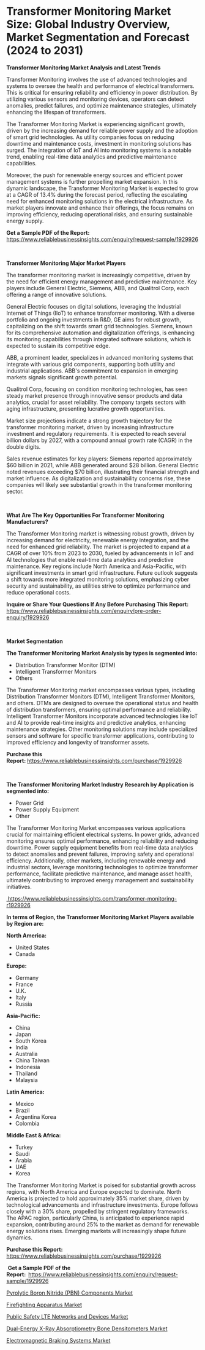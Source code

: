 <p><h1>Transformer Monitoring Market Size: Global Industry Overview, Market Segmentation and Forecast (2024 to 2031)</h1></p><p><strong>Transformer Monitoring Market Analysis and Latest Trends</strong></p>
<p><p>Transformer Monitoring involves the use of advanced technologies and systems to oversee the health and performance of electrical transformers. This is critical for ensuring reliability and efficiency in power distribution. By utilizing various sensors and monitoring devices, operators can detect anomalies, predict failures, and optimize maintenance strategies, ultimately enhancing the lifespan of transformers.</p><p>The Transformer Monitoring Market is experiencing significant growth, driven by the increasing demand for reliable power supply and the adoption of smart grid technologies. As utility companies focus on reducing downtime and maintenance costs, investment in monitoring solutions has surged. The integration of IoT and AI into monitoring systems is a notable trend, enabling real-time data analytics and predictive maintenance capabilities.</p><p>Moreover, the push for renewable energy sources and efficient power management systems is further propelling market expansion. In this dynamic landscape, the Transformer Monitoring Market is expected to grow at a CAGR of 13.4% during the forecast period, reflecting the escalating need for enhanced monitoring solutions in the electrical infrastructure. As market players innovate and enhance their offerings, the focus remains on improving efficiency, reducing operational risks, and ensuring sustainable energy supply.</p></p>
<p><strong>Get a Sample PDF of the Report:&nbsp;</strong> <a href="https://www.reliablebusinessinsights.com/enquiry/request-sample/1929926?utm_campaign=84&utm_medium=2&utm_source=Github&utm_content=ia&utm_term=25102024&utm_id=transformer-monitoring">https://www.reliablebusinessinsights.com/enquiry/request-sample/1929926</a></p>
<p>&nbsp;</p>
<p><strong>Transformer Monitoring Major Market Players</strong></p>
<p><p>The transformer monitoring market is increasingly competitive, driven by the need for efficient energy management and predictive maintenance. Key players include General Electric, Siemens, ABB, and Qualitrol Corp, each offering a range of innovative solutions.</p><p>General Electric focuses on digital solutions, leveraging the Industrial Internet of Things (IIoT) to enhance transformer monitoring. With a diverse portfolio and ongoing investments in R&D, GE aims for robust growth, capitalizing on the shift towards smart grid technologies. Siemens, known for its comprehensive automation and digitalization offerings, is enhancing its monitoring capabilities through integrated software solutions, which is expected to sustain its competitive edge.</p><p>ABB, a prominent leader, specializes in advanced monitoring systems that integrate with various grid components, supporting both utility and industrial applications. ABB's commitment to expansion in emerging markets signals significant growth potential.</p><p>Qualitrol Corp, focusing on condition monitoring technologies, has seen steady market presence through innovative sensor products and data analytics, crucial for asset reliability. The company targets sectors with aging infrastructure, presenting lucrative growth opportunities.</p><p>Market size projections indicate a strong growth trajectory for the transformer monitoring market, driven by increasing infrastructure investment and regulatory requirements. It is expected to reach several billion dollars by 2027, with a compound annual growth rate (CAGR) in the double digits.</p><p>Sales revenue estimates for key players: Siemens reported approximately $60 billion in 2021, while ABB generated around $28 billion. General Electric noted revenues exceeding $70 billion, illustrating their financial strength and market influence. As digitalization and sustainability concerns rise, these companies will likely see substantial growth in the transformer monitoring sector.</p></p>
<p>&nbsp;</p>
<p><strong>What Are The Key Opportunities For Transformer Monitoring Manufacturers?</strong></p>
<p><p>The Transformer Monitoring market is witnessing robust growth, driven by increasing demand for electricity, renewable energy integration, and the need for enhanced grid reliability. The market is projected to expand at a CAGR of over 10% from 2023 to 2030, fueled by advancements in IoT and AI technologies that enable real-time data analytics and predictive maintenance. Key regions include North America and Asia-Pacific, with significant investments in smart grid infrastructure. Future outlook suggests a shift towards more integrated monitoring solutions, emphasizing cyber security and sustainability, as utilities strive to optimize performance and reduce operational costs.</p></p>
<p><strong>Inquire or Share Your Questions If Any Before Purchasing This Report:</strong> <a href="https://www.reliablebusinessinsights.com/enquiry/pre-order-enquiry/1929926?utm_campaign=84&utm_medium=2&utm_source=Github&utm_content=ia&utm_term=25102024&utm_id=transformer-monitoring">https://www.reliablebusinessinsights.com/enquiry/pre-order-enquiry/1929926</a></p>
<p>&nbsp;</p>
<p><strong>Market Segmentation</strong></p>
<p><strong>The Transformer Monitoring Market Analysis by types is segmented into:</strong></p>
<p><ul><li>Distribution Transformer Monitor (DTM)</li><li>Intelligent Transformer Monitors</li><li>Others</li></ul></p>
<p><p>The Transformer Monitoring market encompasses various types, including Distribution Transformer Monitors (DTM), Intelligent Transformer Monitors, and others. DTMs are designed to oversee the operational status and health of distribution transformers, ensuring optimal performance and reliability. Intelligent Transformer Monitors incorporate advanced technologies like IoT and AI to provide real-time insights and predictive analytics, enhancing maintenance strategies. Other monitoring solutions may include specialized sensors and software for specific transformer applications, contributing to improved efficiency and longevity of transformer assets.</p></p>
<p><strong>Purchase this Report:&nbsp;</strong><a href="https://www.reliablebusinessinsights.com/purchase/1929926?utm_campaign=84&utm_medium=2&utm_source=Github&utm_content=ia&utm_term=25102024&utm_id=transformer-monitoring">https://www.reliablebusinessinsights.com/purchase/1929926</a></p>
<p>&nbsp;</p>
<p><strong>The Transformer Monitoring Market Industry Research by Application is segmented into:</strong></p>
<p><ul><li>Power Grid</li><li>Power Supply Equipment</li><li>Other</li></ul></p>
<p><p>The Transformer Monitoring Market encompasses various applications crucial for maintaining efficient electrical systems. In power grids, advanced monitoring ensures optimal performance, enhancing reliability and reducing downtime. Power supply equipment benefits from real-time data analytics to detect anomalies and prevent failures, improving safety and operational efficiency. Additionally, other markets, including renewable energy and industrial sectors, leverage monitoring technologies to optimize transformer performance, facilitate predictive maintenance, and manage asset health, ultimately contributing to improved energy management and sustainability initiatives.</p></p>
<p><a href="https://www.reliablebusinessinsights.com/transformer-monitoring-r1929926?utm_campaign=84&utm_medium=2&utm_source=Github&utm_content=ia&utm_term=25102024&utm_id=transformer-monitoring">&nbsp;https://www.reliablebusinessinsights.com/transformer-monitoring-r1929926</a></p>
<p><strong>In terms of Region, the Transformer Monitoring Market Players available by Region are:</strong></p>
<p>
    <p> <strong> North America: </strong>
        <ul>
            <li>United States</li>
            <li>Canada</li>
        </ul>
        </p> 
    <p> <strong> Europe: </strong>
        <ul>
            <li>Germany</li>
            <li>France</li>
            <li>U.K.</li>
            <li>Italy</li>
            <li>Russia</li>
        </ul>
        </p> 
    <p> <strong> Asia-Pacific: </strong>
        <ul>
            <li>China</li>
            <li>Japan</li>
            <li>South Korea</li>
            <li>India</li>
            <li>Australia</li>
            <li>China Taiwan</li>
            <li>Indonesia</li>
            <li>Thailand</li>
            <li>Malaysia</li>
        </ul>
        </p> 
    <p> <strong> Latin America: </strong>
        <ul>
            <li>Mexico</li>
            <li>Brazil</li>
            <li>Argentina Korea</li>
            <li>Colombia</li>
        </ul>
        </p> 
    <p> <strong> Middle East & Africa: </strong>
        <ul>
            <li>Turkey</li>
            <li>Saudi</li>
            <li>Arabia</li>
            <li>UAE</li>
            <li>Korea</li>
        </ul>
    </p>
    </p>
<p><p>The Transformer Monitoring Market is poised for substantial growth across regions, with North America and Europe expected to dominate. North America is projected to hold approximately 35% market share, driven by technological advancements and infrastructure investments. Europe follows closely with a 30% share, propelled by stringent regulatory frameworks. The APAC region, particularly China, is anticipated to experience rapid expansion, contributing around 25% to the market as demand for renewable energy solutions rises. Emerging markets will increasingly shape future dynamics.</p></p>
<p><strong>Purchase this Report: </strong><a href="https://www.reliablebusinessinsights.com/purchase/1929926?utm_campaign=84&utm_medium=2&utm_source=Github&utm_content=ia&utm_term=25102024&utm_id=transformer-monitoring">https://www.reliablebusinessinsights.com/purchase/1929926</a></p>
<p>&nbsp;<strong>Get a Sample PDF of the Report:&nbsp;&nbsp;</strong><a href="https://www.reliablebusinessinsights.com/enquiry/request-sample/1929926?utm_campaign=84&utm_medium=2&utm_source=Github&utm_content=ia&utm_term=25102024&utm_id=transformer-monitoring">https://www.reliablebusinessinsights.com/enquiry/request-sample/1929926</a></p>
<p><strong></strong></p>
<p><p><a href="https://www.linkedin.com/pulse/pyrolytic-boron-nitride-pbn-components-market-shifts-strategic-aribf?utm_campaign=84&utm_medium=2&utm_source=Github&utm_content=ia&utm_term=25102024&utm_id=transformer-monitoring">Pyrolytic Boron Nitride (PBN) Components Market</a></p><p><a href="https://issuu.com/reportprime-2/docs/firefighting-apparatus-market-size-_07502f26cda975?utm_campaign=84&utm_medium=2&utm_source=Github&utm_content=ia&utm_term=25102024&utm_id=transformer-monitoring">Firefighting Apparatus Market</a></p><p><a href="https://github.com/MegiDuro586/Market-Research-Report-List-1/blob/main/public-safety-lte-networks-and-devices-market.md?utm_campaign=84&utm_medium=2&utm_source=Github&utm_content=ia&utm_term=25102024&utm_id=transformer-monitoring">Public Safety LTE Networks and Devices Market</a></p><p><a href="https://www.linkedin.com/pulse/dual-energy-x-ray-absorptiometry-bone-densitometers-market-kvjcf?utm_campaign=84&utm_medium=2&utm_source=Github&utm_content=ia&utm_term=25102024&utm_id=transformer-monitoring">Dual-Energy X-Ray Absorptiometry Bone Densitometers Market</a></p><p><a href="https://issuu.com/reportprime-2/docs/electromagnetic-braking-systems-mar_73c251f7c34fe3?utm_campaign=84&utm_medium=2&utm_source=Github&utm_content=ia&utm_term=25102024&utm_id=transformer-monitoring">Electromagnetic Braking Systems Market</a></p></p>